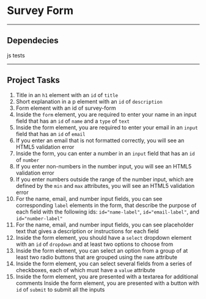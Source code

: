 # Survey Form

---
Dependecies
---
js tests

---
Project Tasks
---

1. Title in an `h1` element with an `id` of `title`
2. Short explanation in a p element with an `id` of `description`
3. Form element with an id of survey-form
4. Inside the `form` element, you are required to enter your name in an input field that has an `id` of `name` and a `type` of `text`
5. Inside the form element, you are required to enter your email in an `input` field that has an `id` of `email`
6. If you enter an email that is not formatted correctly, you will see an HTML5 validation error
7. Inside the form, you can enter a number in an `input` field that has an `id` of `number`
8. If you enter non-numbers in the number input, you will see an HTML5 validation error
9. If you enter numbers outside the range of the number input, which are defined by the `min` and `max` attributes, you will see an HTML5 validation error
10. For the name, email, and number input fields, you can see corresponding `label` elements in the form, that describe the purpose of each field with the following ids: `id="name-label"`, `id="email-label"`, and `id="number-label"`
11. For the name, email, and number input fields, you can see placeholder text that gives a description or instructions for each field
12. Inside the form element, you should have a `select` dropdown element with an `id` of `dropdown` and at least two options to choose from
13. Inside the form element, you can select an option from a group of at least two radio buttons that are grouped using the `name` attribute
14. Inside the form element, you can select several fields from a series of checkboxes, each of which must have a `value` attribute
15. Inside the form element, you are presented with a textarea for additional comments
Inside the form element, you are presented with a button with `id` of `submit` to submit all the inputs
